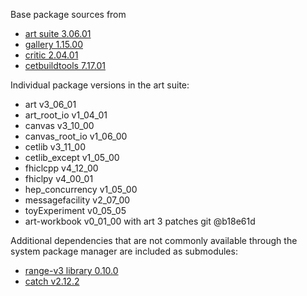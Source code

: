 Base package sources from

* [art suite 3.06.01](https://cdcvs.fnal.gov/redmine/projects/art/wiki/Series_306)
* [gallery 1.15.00](https://cdcvs.fnal.gov/redmine/projects/gallery/wiki/Series_115)
* [critic 2.04.01](https://cdcvs.fnal.gov/redmine/projects/critic/wiki/)
* [cetbuildtools 7.17.01](https://cdcvs.fnal.gov/redmine/projects/cetbuildtools/wiki)

Individual package versions in the art suite:

- art               v3\_06\_01
- art\_root\_io     v1\_04\_01
- canvas            v3\_10\_00
- canvas\_root\_io  v1\_06\_00
- cetlib            v3\_11\_00
- cetlib\_except    v1\_05\_00
- fhiclcpp          v4\_12\_00
- fhiclpy           v4\_00\_01
- hep\_concurrency  v1\_05\_00
- messagefacility   v2\_07\_00
- toyExperiment     v0\_05\_05
- art-workbook      v0\_01\_00 with art 3 patches git @b18e61d

Additional dependencies that are not commonly available through the system package
manager are included as submodules:

* [range-v3 library 0.10.0](https://github.com/ericniebler/range-v3)
* [catch v2.12.2](https://github.com/catchorg/Catch2)
